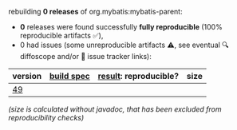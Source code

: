 rebuilding **0 releases** of org.mybatis:mybatis-parent:
- **0** releases were found successfully **fully reproducible** (100% reproducible artifacts :white_check_mark:),
- 0 had issues (some unreproducible artifacts :warning:, see eventual :mag: diffoscope and/or :memo: issue tracker links):

| version | [build spec](/BUILDSPEC.md) | [result](https://reproducible-builds.org/docs/jvm/): reproducible? | size |
| -- | --------- | ------ | -- |
| [49](https://central.sonatype.com/artifact/org.mybatis/mybatis-parent/49/pom) | | | |

<i>(size is calculated without javadoc, that has been excluded from reproducibility checks)</i>
